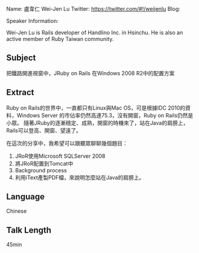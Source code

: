 Name: 盧韋仁 Wei-Jen Lu
Twitter: https://twitter.com/#!/weijenlu
Blog:

Speaker Information:

Wei-Jen Lu is Rails developer of Handlino Inc. in Hsinchu. He is also an active member of Ruby Taiwan community.

## Subject

把鐵路開進視窗中，JRuby on Rails 在Windows 2008 R2中的配置方案

## Extract

Ruby on Rails的世界中，一直都只有Linux與Mac OS，可是根據IDC 2010的資料，Windows Server 的市佔率仍然高達75.3，沒有開窗，Ruby on Rails仍然是小眾。
隨著JRuby的逐漸穩定、成熟，開窗的時機來了，站在Java的肩膀上，Rails可以登高、開窗、望遠了。

在這次的分享中，我希望可以跟聽眾聊聊幾個題目：
1. JRoR使用Microsoft SQLServer 2008
2. 將JRoR配置到Tomcat中
3. Background process
4. 利用iText產製PDF檔，來說明怎麼站在Java的肩膀上。

## Language

Chinese

## Talk Length

45min